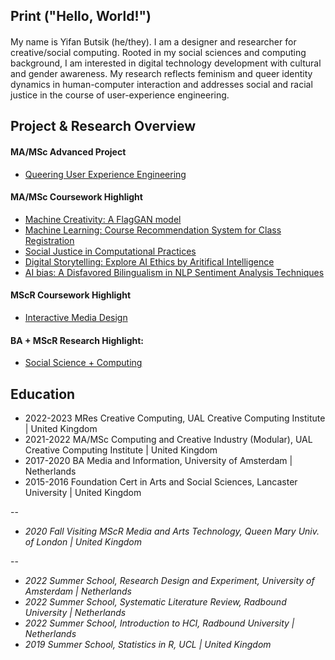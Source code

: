 ## Print ("Hello, World!")
#### 
My name is Yifan Butsik (he/they). I am a designer and researcher for creative/social computing. Rooted in my social sciences and computing background, I am interested in digital technology development with cultural and gender awareness. My research reflects feminism and queer identity dynamics in human-computer interaction and addresses social and racial justice in the course of user-experience engineering. 


## Project & Research Overview 
#### MA/MSc Advanced Project
* [Queering User Experience Engineering]()

#### MA/MSc Coursework Highlight 

* [Machine Creativity: A FlagGAN model](https://github.com/Yifan-FENG/ai4meida-ual)
* [Machine Learning: Course Recommendation System for Class Registration](https://github.com/Yifan-FENG/personalization-ual)
* [Social Justice in Computational Practices](https://github.com/Yifan-FENG/feministcoding-ual)
* [Digital Storytelling: Explore AI Ethics by Aritifical Intelligence](https://github.com/Yifan-FENG/machineintelligence-ual)
* [AI bias: A Disfavored Bilingualism in NLP Sentiment Analysis Techniques](https://yfeng.cargo.site)

#### MScR Coursework Highlight 
* [Interactive Media Design](https://github.com/Yifan-FENG/interactivedmt-qmul)

#### BA + MScR Research Highlight: 
* [Social Science + Computing](https://github.com/Yifan-FENG/uxresearch-qmul-uva)

## Education 

* 2022-2023 MRes Creative Computing, UAL Creative Computing Institute | United Kingdom
* 2021-2022 MA/MSc Computing and Creative Industry (Modular), UAL Creative Computing Institute | United Kingdom
* 2017-2020 BA Media and Information, University of Amsterdam | Netherlands 
* 2015-2016 Foundation Cert in Arts and Social Sciences, Lancaster University | United Kingdom

--
* *2020 Fall Visiting MScR Media and Arts Technology, Queen Mary Univ. of London | United Kingdom* 

--
* *2022 Summer School, Research Design and Experiment, University of Amsterdam | Netherlands* 
* *2022 Summer School, Systematic Literature Review, Radbound University | Netherlands* 
* *2022 Summer School, Introduction to HCI, Radbound University | Netherlands* 
* *2019 Summer School, Statistics in R, UCL | United Kingdom* 
